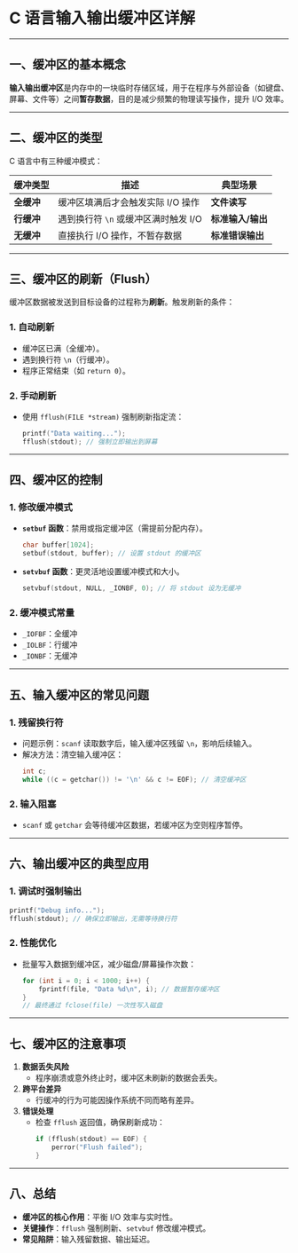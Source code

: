 # C 语言输入输出缓冲区详解

---

## 一、缓冲区的基本概念
**输入输出缓冲区**是内存中的一块临时存储区域，用于在程序与外部设备（如键盘、屏幕、文件等）之间**暂存数据**，目的是减少频繁的物理读写操作，提升 I/O 效率。

---

## 二、缓冲区的类型
C 语言中有三种缓冲模式：

| 缓冲类型      | 描述                                                                 | 典型场景            |
|---------------|----------------------------------------------------------------------|---------------------|
| **全缓冲**    | 缓冲区填满后才会触发实际 I/O 操作                                   | **文件读写**        |
| **行缓冲**    | 遇到换行符 `\n` 或缓冲区满时触发 I/O                                | **标准输入/输出**   |
| **无缓冲**    | 直接执行 I/O 操作，不暂存数据                                      | **标准错误输出**    |

---

## 三、缓冲区的刷新（Flush）
缓冲区数据被发送到目标设备的过程称为**刷新**。触发刷新的条件：

### 1. 自动刷新
- 缓冲区已满（全缓冲）。
- 遇到换行符 `\n`（行缓冲）。
- 程序正常结束（如 `return 0`）。

### 2. 手动刷新
- 使用 `fflush(FILE *stream)` 强制刷新指定流：
  ```c
  printf("Data waiting...");
  fflush(stdout); // 强制立即输出到屏幕
  ```

---

## 四、缓冲区的控制

### 1. 修改缓冲模式
- **`setbuf` 函数**：禁用或指定缓冲区（需提前分配内存）。
  ```c
  char buffer[1024];
  setbuf(stdout, buffer); // 设置 stdout 的缓冲区
  ```
- **`setvbuf` 函数**：更灵活地设置缓冲模式和大小。
  ```c
  setvbuf(stdout, NULL, _IONBF, 0); // 将 stdout 设为无缓冲
  ```

### 2. 缓冲模式常量
- `_IOFBF`：全缓冲  
- `_IOLBF`：行缓冲  
- `_IONBF`：无缓冲  

---

## 五、输入缓冲区的常见问题

### 1. 残留换行符
- 问题示例：`scanf` 读取数字后，输入缓冲区残留 `\n`，影响后续输入。
- 解决方法：清空输入缓冲区：
  ```c
  int c;
  while ((c = getchar()) != '\n' && c != EOF); // 清空缓冲区
  ```

### 2. 输入阻塞
- `scanf` 或 `getchar` 会等待缓冲区数据，若缓冲区为空则程序暂停。

---

## 六、输出缓冲区的典型应用

### 1. 调试时强制输出
```c
printf("Debug info...");
fflush(stdout); // 确保立即输出，无需等待换行符
```

### 2. 性能优化
- 批量写入数据到缓冲区，减少磁盘/屏幕操作次数：
  ```c
  for (int i = 0; i < 1000; i++) {
      fprintf(file, "Data %d\n", i); // 数据暂存缓冲区
  }
  // 最终通过 fclose(file) 一次性写入磁盘
  ```

---

## 七、缓冲区的注意事项
1. **数据丢失风险**  
   - 程序崩溃或意外终止时，缓冲区未刷新的数据会丢失。
2. **跨平台差异**  
   - 行缓冲的行为可能因操作系统不同而略有差异。
3. **错误处理**  
   - 检查 `fflush` 返回值，确保刷新成功：
     ```c
     if (fflush(stdout) == EOF) {
         perror("Flush failed");
     }
     ```

---

## 八、总结
- **缓冲区的核心作用**：平衡 I/O 效率与实时性。
- **关键操作**：`fflush` 强制刷新、`setvbuf` 修改缓冲模式。
- **常见陷阱**：输入残留数据、输出延迟。
```